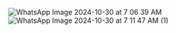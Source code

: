 ![WhatsApp Image 2024-10-30 at 7 06 39 AM](https://github.com/user-attachments/assets/9175a93b-2b14-43be-9d25-760d18ad1e98)
![WhatsApp Image 2024-10-30 at 7 11 47 AM (1)](https://github.com/user-attachments/assets/625bd91e-6a60-4b59-819e-a55cf350aef3)
